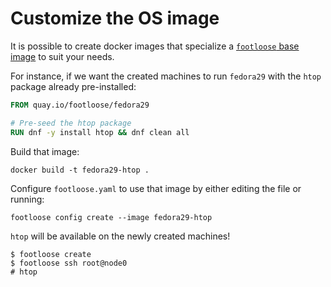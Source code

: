 # Customize the OS image

It is possible to create docker images that specialize a [`footloose` base
image](https://github.com/k0sproject/footloose#choosing-the-os-image-to-run) to
suit your needs.

For instance, if we want the created machines to run `fedora29` with the
`htop` package already pre-installed:

```Dockerfile
FROM quay.io/footloose/fedora29

# Pre-seed the htop package
RUN dnf -y install htop && dnf clean all

```

Build that image:

```console
docker build -t fedora29-htop .
```

Configure `footloose.yaml` to use that image by either editing the file or running:

```console
footloose config create --image fedora29-htop
````

`htop` will be available on the newly created machines!

```console
$ footloose create
$ footloose ssh root@node0
# htop
```
